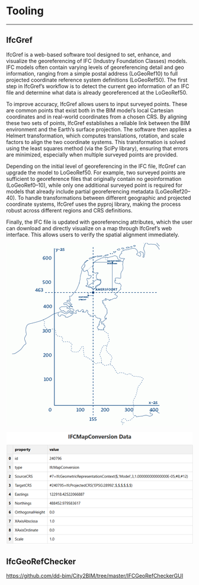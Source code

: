 # Tooling
--- 

## IfcGref
IfcGref is a web-based software tool designed to set, enhance, and visualize the georeferencing of IFC (Industry Foundation Classes) models. IFC models often contain varying levels of georeferencing detail and geo information, ranging from a simple postal address (LoGeoRef10) to full projected coordinate reference system definitions (LoGeoRef50). The first step in IfcGref’s workflow is to detect the current geo information of an IFC file and determine what data is already georeferenced at the LoGeoRef50.

To improve accuracy, IfcGref allows users to input surveyed points. These are common points that exist both in the BIM model’s local Cartesian coordinates and in real-world coordinates from a chosen CRS. By aligning these two sets of points, IfcGref establishes a reliable link between the BIM environment and the Earth’s surface projection. The software then applies a Helmert transformation, which computes translations, rotation, and scale factors to align the two coordinate systems. This transformation is solved using the least squares method (via the SciPy library), ensuring that errors are minimized, especially when multiple surveyed points are provided.

Depending on the initial level of georeferencing in the IFC file, IfcGref can upgrade the model to LoGeoRef50. For example, two surveyed points are sufficient to georeference files that originally contain no geoinformation (LoGeoRef0–10), while only one additional surveyed point is required for models that already include partial georeferencing metadata (LoGeoRef20–40). To handle transformations between different geographic and projected coordinate systems, IfcGref uses the pyproj library, making the process robust across different regions and CRS definitions.

Finally, the IFC file is updated with georeferencing attributes, which the user can download and directly visualize on a map through IfcGref’s web interface. This allows users to verify the spatial alignment immediately.

![Kaart met RD Coördinaten](media/kaart-met-rd-coordinaten.gif "Kaart met RD-coördinaten")

![IfcMapConversion attributen en waarden](media/IfcMapconversion_attributen.png "IfcMapConversion attributen en waarde")


## IfcGeoRefChecker

https://github.com/dd-bim/City2BIM/tree/master/IFCGeoRefCheckerGUI
